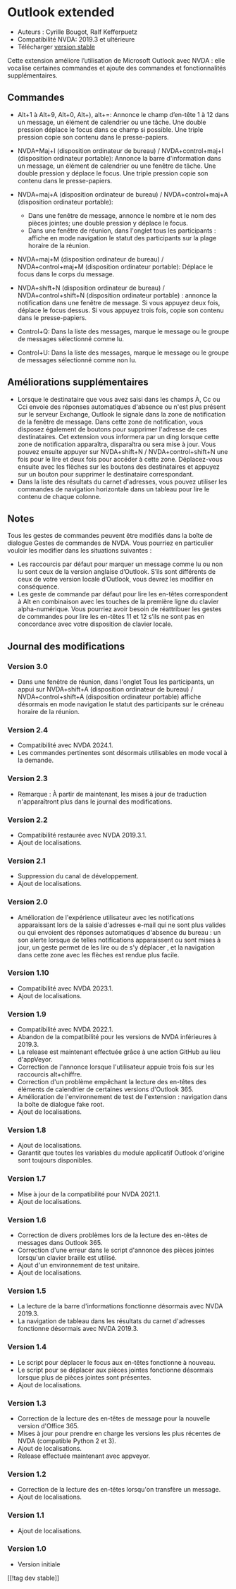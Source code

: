 # Outlook extended #

* Auteurs : Cyrille Bougot, Ralf Kefferpuetz
* Compatibilité NVDA: 2019.3 et ultérieure
* Télécharger [version stable][1]

Cette extension améliore l’utilisation de Microsoft Outlook avec NVDA : elle
vocalise certaines commandes et ajoute des commandes et fonctionnalités
supplémentaires.

## Commandes

* Alt+1 à Alt+9, Alt+0, Alt+), alt+=: Annonce le champ d’en-tête 1 à 12 dans
  un message, un élément de calendrier ou une tâche. Une double pression
  déplace le focus dans ce champ si possible. Une triple pression copie son
  contenu dans le presse-papiers.
* NVDA+Maj+I (disposition ordinateur de bureau) / NVDA+control+maj+I
  (disposition ordinateur portable): Annonce la barre d'information dans un
  message, un élément de calendrier ou une fenêtre de tâche. Une double
  pression y déplace le focus. Une triple pression copie son contenu dans le
  presse-papiers.
* NVDA+maj+A (disposition ordinateur de bureau) / NVDA+control+maj+A
  (disposition ordinateur portable):
  
    * Dans une fenêtre de message, annonce le nombre et le nom des pièces
      jointes; une double pression y déplace le focus.
    * Dans une fenêtre de réunion, dans l'onglet tous les participants :
      affiche en mode navigation le statut des participants sur la plage
      horaire de la réunion.

* NVDA+maj+M (disposition ordinateur de bureau) / NVDA+control+maj+M
  (disposition ordinateur portable): Déplace le focus dans le corps du
  message.
* NVDA+shift+N (disposition ordinateur de bureau) / NVDA+control+shift+N
  (disposition ordinateur portable) : annonce la notification dans une
  fenêtre de message. Si vous appuyez deux fois, déplace le focus dessus. Si
  vous appuyez trois fois, copie son contenu dans le presse-papiers.
* Control+Q: Dans la liste des messages, marque le message ou le groupe de
  messages sélectionné comme lu.
* Control+U: Dans la liste des messages, marque le message ou le groupe de
  messages sélectionné comme non lu.

## Améliorations supplémentaires

* Lorsque le destinataire que vous avez saisi dans les champs À, Cc ou Cci
  envoie des réponses automatiques d'absence ou n'est plus présent sur le
  serveur Exchange, Outlook le signale dans la zone de notification de la
  fenêtre de message. Dans cette zone de notification, vous disposez
  également de boutons pour supprimer l'adresse de ces destinataires. Cet
  extension vous informera par un ding lorsque cette zone de notification
  apparaîtra, disparaîtra ou sera mise à jour. Vous pouvez ensuite appuyer
  sur NVDA+shift+N / NVDA+control+shift+N une fois pour le lire et deux fois
  pour accéder à cette zone. Déplacez-vous ensuite avec les flèches sur les
  boutons des destinataires et appuyez sur un bouton pour supprimer le
  destinataire correspondant.
* Dans la liste des résultats du carnet d'adresses, vous pouvez utiliser les
  commandes de navigation horizontale dans un tableau pour lire le contenu
  de chaque colonne.
  
## Notes

Tous les gestes de commandes peuvent être modifiés dans la boîte de dialogue
Gestes de commandes de NVDA. Vous pourriez en particulier vouloir les
modifier dans les situations suivantes :

* Les raccourcis par défaut pour marquer un message comme lu ou non lu sont
  ceux de la version anglaise d’Outlook. S’ils sont différents de ceux de
  votre version locale d’Outlook, vous devrez les modifier en conséquence.
* Les geste de commande par défaut pour lire les en-têtes correspondent à
  Alt en combinaison avec les touches de la première ligne du clavier
  alpha-numérique. Vous pourriez avoir besoin de réattribuer les gestes de
  commandes pour lire les en-têtes 11 et 12 s’ils ne sont pas en concordance
  avec votre disposition de clavier locale.

## Journal des modifications

### Version 3.0

* Dans une fenêtre de réunion, dans l'onglet Tous les participants, un appui
  sur NVDA+shift+A (disposition ordinateur de bureau) / NVDA+control+shift+A
  (disposition ordinateur portable) affiche désormais en mode navigation le
  statut des participants sur le créneau horaire de la réunion.

### Version 2.4

* Compatibilité avec NVDA 2024.1.
* Les commandes pertinentes sont désormais utilisables en mode vocal à la
  demande.

### Version 2.3

* Remarque : À partir de maintenant, les mises à jour de traduction
  n'apparaîtront plus dans le journal des modifications.

### Version 2.2

* Compatibilité restaurée avec NVDA 2019.3.1.
* Ajout de localisations.

### Version 2.1

* Suppression du canal de développement.
* Ajout de localisations.

### Version 2.0

* Amélioration de l'expérience utilisateur avec les notifications
  apparaissant lors de la saisie d'adresses e-mail qui ne sont plus valides
  ou qui envoient des réponses automatiques d'absence du bureau : un son
  alerte lorsque de telles notifications apparaissent ou sont mises à jour,
  un geste permet de les lire ou de s'y déplacer , et la navigation dans
  cette zone avec les flèches est rendue plus facile.

### Version 1.10

* Compatibilité avec NVDA 2023.1.
* Ajout de localisations.

### Version 1.9

* Compatibilité avec NVDA 2022.1.
* Abandon de la compatibilité pour les versions de NVDA inférieures à
  2019.3.
* La release est maintenant effectuée grâce à une action GitHub au lieu
  d'appVeyor.
* Correction de l'annonce lorsque l'utilisateur appuie trois fois sur les
  raccourcis alt+chiffre.
* Correction d'un problème empêchant la lecture des en-têtes des éléments de
  calendrier de certaines versions d'Outlook 365.
* Amélioration de l'environnement de test de l'extension : navigation dans
  la boîte de dialogue fake root.
* Ajout de localisations.

### Version 1.8

* Ajout de localisations.
* Garantit que toutes les variables du module applicatif Outlook d'origine
  sont toujours disponibles.

### Version 1.7

* Mise à jour de la compatibilité pour NVDA 2021.1.
* Ajout de localisations.

### Version 1.6

* Correction de divers problèmes lors de la lecture des en-têtes de messages
  dans Outlook 365.
* Correction d'une erreur dans le script d'annonce des pièces jointes
  lorsqu'un clavier braille est utilisé.
* Ajout d'un environnement de test unitaire.
* Ajout de localisations.

### Version 1.5

* La lecture de la barre d'informations fonctionne désormais avec NVDA
  2019.3.
* La navigation de tableau dans les résultats du carnet d'adresses
  fonctionne désormais avec NVDA 2019.3.

### Version 1.4

* Le script pour déplacer le focus aux en-têtes fonctionne à nouveau.
* Le script pour se déplacer aux pièces jointes fonctionne désormais lorsque
  plus de pièces jointes sont présentes.
* Ajout de localisations.

### Version 1.3

* Correction de la lecture des en-têtes de message pour la nouvelle version
  d'Office 365.
* Mises à jour pour prendre en charge les versions les plus récentes de NVDA
  (compatible Python 2 et 3).
* Ajout de localisations.
* Release effectuée maintenant avec appveyor.

### Version 1.2

* Correction de la lecture des en-têtes lorsqu'on transfère un message.
* Ajout de localisations.

### Version 1.1

* Ajout de localisations.

### Version 1.0

* Version initiale

[[!tag dev stable]]

[1]: https://www.nvaccess.org/addonStore/legacy?file=outlookextended
